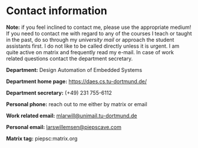 # Contact information

**Note:** if you feel inclined to contact me, please use the appropriate medium! If you need to contact me with regard to any of the courses I teach or taught in the past, do so through my *university mail* or approach the student assistants first. I do not like to be called directly unless it is urgent. I am quite active on matrix and frequently read my e-mail. In case of work related questions contact the department secretary.

**Department:** Design Automation of Embedded Systems

**Department home page:** https://daes.cs.tu-dortmund.de/

**Department secretary:** (+49) 231 755-6112

**Personal phone:** reach out to me either by matrix or email

**Work related email:** mlarwill@unimail.tu-dortmund.de

**Personal email:** larswillemsen@piepscave.com

**Matrix tag:** piepsc:matrix.org
